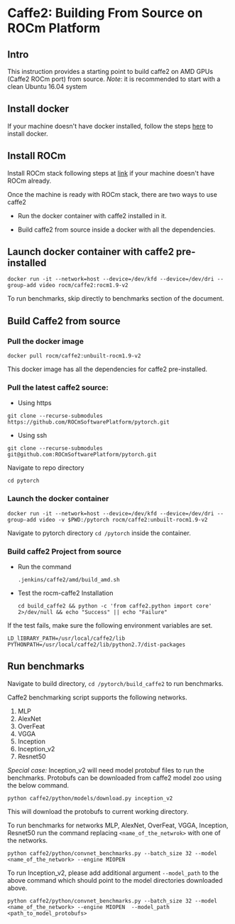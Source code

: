 # Caffe2: Building From Source on ROCm Platform

## Intro
This instruction provides a starting point to build caffe2 on AMD GPUs (Caffe2 ROCm port) from source.
*Note*: it is recommended to start with a clean Ubuntu 16.04 system

## Install docker

 If your machine doesn't have docker installed, follow the steps [here](https://docs.docker.com/install/linux/docker-ce/ubuntu/#install-docker-ce) to install docker.

## Install ROCm

Install ROCm stack following steps at [link](https://github.com/RadeonOpenCompute/ROCm/blob/master/README.md) if your machine doesn't have ROCm already.

Once the machine is ready with ROCm stack, there are two ways to use caffe2 
* Run the docker container with caffe2 installed in it.

* Build caffe2 from source inside a docker with all the dependencies.

## Launch docker container with caffe2 pre-installed
```
docker run -it --network=host --device=/dev/kfd --device=/dev/dri --group-add video rocm/caffe2:rocm1.9-v2
```

To run benchmarks, skip directly to benchmarks section of the document.

## Build Caffe2 from source
### Pull the docker image
```
docker pull rocm/caffe2:unbuilt-rocm1.9-v2
```
This docker image has all the dependencies for caffe2 pre-installed.

### Pull the latest caffe2 source:

* Using https 
```
git clone --recurse-submodules https://github.com/ROCmSoftwarePlatform/pytorch.git
```
* Using ssh
```
git clone --recurse-submodules git@github.com:ROCmSoftwarePlatform/pytorch.git
```
Navigate to repo directory
```
cd pytorch
```

### Launch the docker container
```	
docker run -it --network=host --device=/dev/kfd --device=/dev/dri --group-add video -v $PWD:/pytorch rocm/caffe2:unbuilt-rocm1.9-v2
``` 
Navigate to pytorch directory `cd /pytorch` inside the container.

### Build caffe2 Project from source

* Run the command  

	`.jenkins/caffe2/amd/build_amd.sh`

	
* Test the rocm-caffe2 Installation 

	```
	cd build_caffe2 && python -c 'from caffe2.python import core' 2>/dev/null && echo "Success" || echo "Failure"
	```
If the test fails, make sure the following environment variables are set.

```
LD_lIBRARY_PATH=/usr/local/caffe2/lib
PYTHONPATH=/usr/local/caffe2/lib/python2.7/dist-packages
```

## Run benchmarks

Navigate to build directory, `cd /pytorch/build_caffe2` to run benchmarks.

Caffe2 benchmarking script supports the following networks.
1. MLP
2. AlexNet
3. OverFeat
4. VGGA
5. Inception
6. Inception_v2
7. Resnet50 

*Special case:* Inception_v2 will need model protobuf files to run the benchmarks. Protobufs can be downloaded from caffe2 model zoo using the below command.
```
python caffe2/python/models/download.py inception_v2
```
This will download the protobufs to current working directory.

To run benchmarks for networks MLP, AlexNet, OverFeat, VGGA, Inception, Resnet50 run the command replacing `<name_of_the_netwrok>` with one of the networks. 

```
python caffe2/python/convnet_benchmarks.py --batch_size 32 --model <name_of_the_network> --engine MIOPEN

```
To run Inception_v2, please add additional argument `--model_path` to the above command which should point to the model directories downloaded above.

```
python caffe2/python/convnet_benchmarks.py --batch_size 32 --model <name_of_the_network> --engine MIOPEN  --model_path <path_to_model_protobufs>

```
